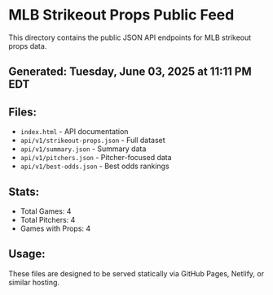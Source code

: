 # MLB Strikeout Props Public Feed

This directory contains the public JSON API endpoints for MLB strikeout props data.

## Generated: Tuesday, June 03, 2025 at 11:11 PM EDT

## Files:
- `index.html` - API documentation
- `api/v1/strikeout-props.json` - Full dataset
- `api/v1/summary.json` - Summary data
- `api/v1/pitchers.json` - Pitcher-focused data  
- `api/v1/best-odds.json` - Best odds rankings

## Stats:
- Total Games: 4
- Total Pitchers: 4
- Games with Props: 4

## Usage:
These files are designed to be served statically via GitHub Pages, Netlify, or similar hosting.
